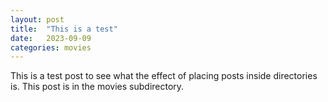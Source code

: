 ```yaml
---
layout: post
title:  "This is a test"
date:   2023-09-09
categories: movies
---
```

This is a test post to see what the effect of placing posts inside directories is. This post is in the movies subdirectory.
